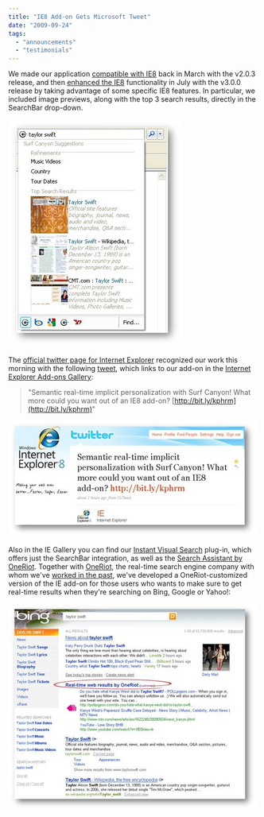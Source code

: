 ```yaml
---
title: "IE8 Add-on Gets Microsoft Tweet"
date: "2009-09-24"
tags: 
  - "announcements"
  - "testimonials"
---
```


We made our application [compatible with IE8](http://blog.surfcanyon.com/2009/03/27/v203-just-wot-you-need/) back in March with the v2.0.3 release, and then [enhanced the IE8](http://blog.surfcanyon.com/2009/07/30/v300-not-only-the-journey-but-the-destination/) functionality in July with the v3.0.0 release by taking advantage of some specific IE8 features. In particular, we included image previews, along with the top 3 search results, directly in the SearchBar drop-down.

![Taylor Swift Dropdown](/assets/images/rank-dynamics/taylor-swift-drop-down.jpg "Taylor Swift Dropdown")

The [official twitter page for Internet Explorer](http://twitter.com/IE) recognized our work this morning with the following [tweet](http://twitter.com/IE/status/4343514245), which links to our add-on in the [Internet Explorer Add-ons Gallery](http://www.ieaddons.com/en/details/searchhelpers/Surf_Canyon/):

> "Semantic real-time implicit personalization with Surf Canyon! What more could you want out of an IE8 add-on? [http://bit.ly/kphrm](http://bit.ly/kphrm)"

![IE8 Tweet](/assets/images/rank-dynamics/ie8-tweet.jpg)

Also in the IE Gallery you can find our [Instant Visual Search](http://www.ieaddons.com/en/details/searchhelpers/Instant_Visual_Search_Surf_Canyon/) plug-in, which offers just the SearchBar integration, as well as the [Search Assistant by OneRiot](http://www.ieaddons.com/en/details/searchhelpers/Search_Assistant_by_OneRiot/). Together with [OneRiot](http://www.OneRiot.com), the real-time search engine company with whom we've [worked in the past](http://blog.surfcanyon.com/2009/05/22/oneriot-announces-real-time-search-partnership-with-surf-canyon/), we've developed a OneRiot-customized version of the IE add-on for those users who wants to make sure to get real-time results when they're searching on Bing, Google or Yahoo!:

![Bing search for Taylor Swift with OneRiot](/assets/images/rank-dynamics/taylor-swift-bing-with-oneriot.jpg)
